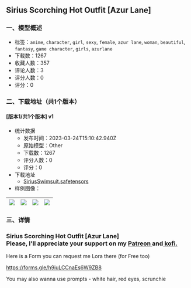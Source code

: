 ## Sirius Scorching Hot Outfit [Azur Lane] 
### 一、模型概述

- 标签：`anime`, `character`, `girl`, `sexy`, `female`, `azur lane`, `woman`, `beautiful`, `fantasy`, `game character`, `girls`, `azurlane`
- 下载数：1267
- 收藏人数：357
- 评论人数：3
- 评分人数：0
- 评分：0

### 二、下载地址（共1个版本）

#### [版本1/共1个版本] v1

- 统计数据
  - 发布时间：2023-03-24T15:10:42.940Z
  - 原始模型：Other
  - 下载数：1267
  - 评分人数：0
  - 评分：0
- 下载地址
  - [SiriusSwimsuit.safetensors](https://civitai.com/api/download/models/28442)
- 样例图像：

| <img src="https://image.civitai.com/xG1nkqKTMzGDvpLrqFT7WA/64f3c0bb-f4a3-4057-4e40-e6091de96300/width=450/320251.jpeg" /> | <img src="https://image.civitai.com/xG1nkqKTMzGDvpLrqFT7WA/b2851f8e-ed40-4e3d-305c-4a9d6910b100/width=450/320260.jpeg" /> | <img src="https://image.civitai.com/xG1nkqKTMzGDvpLrqFT7WA/9e84ad01-f843-4530-3a7e-0e4342bc7800/width=450/320259.jpeg" /> | <img src="https://image.civitai.com/xG1nkqKTMzGDvpLrqFT7WA/5e023621-f34b-416b-e45b-786fccc96700/width=450/320258.jpeg" /> |
| ---- | ---- | ---- | ---- |


### 三、详情
<h3>Sirius Scorching Hot Outfit [Azur Lane] <br />Please, I'll appreciate your support on my <a target="_blank" rel="ugc" href="https://patreon.com/Satyam_SSJ10">Patreon </a>and<a target="_blank" rel="ugc" href="https://ko-fi.com/satyamssj10"> kofi.</a></h3><p>Here is a Form you can request me Lora there (for Free too)</p><p><a target="_blank" rel="ugc" href="https://forms.gle/h9iuLCCnaEs6W9ZB8">https://forms.gle/h9iuLCCnaEs6W9ZB8</a></p><p></p><p>You may also wanna use prompts - white hair, red eyes, scrunchie</p>